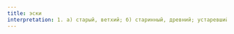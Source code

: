 ```yaml
---
title: эски
interpretation: 1. а) старый, ветхий; б) старинный, древний; устаревший; в) давний, давнишний; г) пелёнка; 2. РПН
---
```

